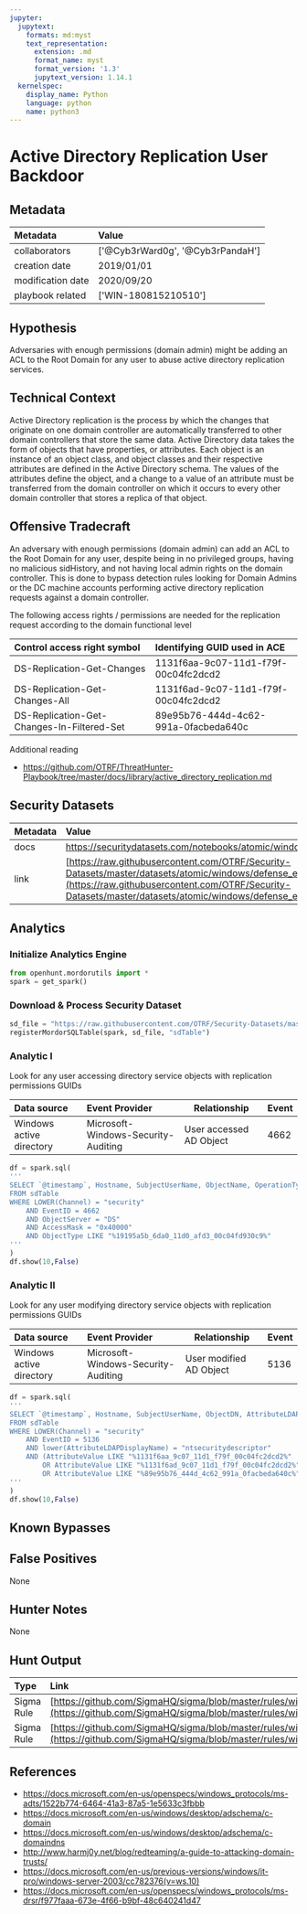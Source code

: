 ```yaml
---
jupyter:
  jupytext:
    formats: md:myst
    text_representation:
      extension: .md
      format_name: myst
      format_version: '1.3'
      jupytext_version: 1.14.1
  kernelspec:
    display_name: Python
    language: python
    name: python3
---
```


# Active Directory Replication User Backdoor


## Metadata



|     Metadata      |  Value  |
|:------------------|:---|
| collaborators     | ['@Cyb3rWard0g', '@Cyb3rPandaH'] |
| creation date     | 2019/01/01 |
| modification date | 2020/09/20 |
| playbook related  | ['WIN-180815210510'] |


## Hypothesis
Adversaries with enough permissions (domain admin) might be adding an ACL to the Root Domain for any user to abuse active directory replication services.


## Technical Context
Active Directory replication is the process by which the changes that originate on one domain controller are automatically transferred to other domain controllers that store the same data.
Active Directory data takes the form of objects that have properties, or attributes.
Each object is an instance of an object class, and object classes and their respective attributes are defined in the Active Directory schema. The values of the attributes define the object, and a change to a value of an attribute must be transferred from the domain controller on which it occurs to every other domain controller that stores a replica of that object.


## Offensive Tradecraft
An adversary with enough permissions (domain admin) can add an ACL to the Root Domain for any user, despite being in no privileged groups, having no malicious sidHistory, and not having local admin rights on the domain controller. This is done to bypass detection rules looking for Domain Admins or the DC machine accounts performing active directory replication requests against a domain controller.

The following access rights / permissions are needed for the replication request according to the domain functional level

| Control access right symbol | Identifying GUID used in ACE |
| :-----------------------------| :------------------------------|
| DS-Replication-Get-Changes | 1131f6aa-9c07-11d1-f79f-00c04fc2dcd2 |
| DS-Replication-Get-Changes-All | 1131f6ad-9c07-11d1-f79f-00c04fc2dcd2 |
| DS-Replication-Get-Changes-In-Filtered-Set | 89e95b76-444d-4c62-991a-0facbeda640c |

Additional reading
* https://github.com/OTRF/ThreatHunter-Playbook/tree/master/docs/library/active_directory_replication.md


## Security Datasets



| Metadata  |    Value  |
|:----------|:----------|
| docs      | https://securitydatasets.com/notebooks/atomic/windows/defense_evasion/SDWIN-190301125905.html        |
| link      | [https://raw.githubusercontent.com/OTRF/Security-Datasets/master/datasets/atomic/windows/defense_evasion/host/empire_powerview_ldap_ntsecuritydescriptor.zip](https://raw.githubusercontent.com/OTRF/Security-Datasets/master/datasets/atomic/windows/defense_evasion/host/empire_powerview_ldap_ntsecuritydescriptor.zip)  |


## Analytics


### Initialize Analytics Engine

```python
from openhunt.mordorutils import *
spark = get_spark()
```

### Download & Process Security Dataset

```python
sd_file = "https://raw.githubusercontent.com/OTRF/Security-Datasets/master/datasets/atomic/windows/defense_evasion/host/empire_powerview_ldap_ntsecuritydescriptor.zip"
registerMordorSQLTable(spark, sd_file, "sdTable")
```

### Analytic I
Look for any user accessing directory service objects with replication permissions GUIDs



| Data source | Event Provider | Relationship | Event |
|:------------|:---------------|--------------|-------|
| Windows active directory | Microsoft-Windows-Security-Auditing | User accessed AD Object | 4662 |

```python
df = spark.sql(
'''
SELECT `@timestamp`, Hostname, SubjectUserName, ObjectName, OperationType
FROM sdTable
WHERE LOWER(Channel) = "security"
    AND EventID = 4662
    AND ObjectServer = "DS"
    AND AccessMask = "0x40000"
    AND ObjectType LIKE "%19195a5b_6da0_11d0_afd3_00c04fd930c9%"
'''
)
df.show(10,False)
```

### Analytic II
Look for any user modifying directory service objects with replication permissions GUIDs



| Data source | Event Provider | Relationship | Event |
|:------------|:---------------|--------------|-------|
| Windows active directory | Microsoft-Windows-Security-Auditing | User modified AD Object | 5136 |

```python
df = spark.sql(
'''
SELECT `@timestamp`, Hostname, SubjectUserName, ObjectDN, AttributeLDAPDisplayName
FROM sdTable
WHERE LOWER(Channel) = "security"
    AND EventID = 5136
    AND lower(AttributeLDAPDisplayName) = "ntsecuritydescriptor"
    AND (AttributeValue LIKE "%1131f6aa_9c07_11d1_f79f_00c04fc2dcd2%"
        OR AttributeValue LIKE "%1131f6ad_9c07_11d1_f79f_00c04fc2dcd2%"
        OR AttributeValue LIKE "%89e95b76_444d_4c62_991a_0facbeda640c%")
'''
)
df.show(10,False)
```

## Known Bypasses


## False Positives
None


## Hunter Notes
None


## Hunt Output

| Type | Link |
| :----| :----|
| Sigma Rule | [https://github.com/SigmaHQ/sigma/blob/master/rules/windows/builtin/security/win_ad_object_writedac_access.yml](https://github.com/SigmaHQ/sigma/blob/master/rules/windows/builtin/security/win_ad_object_writedac_access.yml) |
| Sigma Rule | [https://github.com/SigmaHQ/sigma/blob/master/rules/windows/builtin/security/win_account_backdoor_dcsync_rights.yml](https://github.com/SigmaHQ/sigma/blob/master/rules/windows/builtin/security/win_account_backdoor_dcsync_rights.yml) |


## References
* https://docs.microsoft.com/en-us/openspecs/windows_protocols/ms-adts/1522b774-6464-41a3-87a5-1e5633c3fbbb
* https://docs.microsoft.com/en-us/windows/desktop/adschema/c-domain
* https://docs.microsoft.com/en-us/windows/desktop/adschema/c-domaindns
* http://www.harmj0y.net/blog/redteaming/a-guide-to-attacking-domain-trusts/
* https://docs.microsoft.com/en-us/previous-versions/windows/it-pro/windows-server-2003/cc782376(v=ws.10)
* https://docs.microsoft.com/en-us/openspecs/windows_protocols/ms-drsr/f977faaa-673e-4f66-b9bf-48c640241d47
